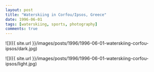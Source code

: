 ```yaml
---
layout: post
title: "Waterskiing in Corfou/Ipsos, Greece"
date: 1996-06-01
tags: [waterskiing, sports, photography]
comments: true
---
```

![]({{ site.url }}/images/posts/1996/1996-06-01-waterskiing-corfou-ipsos/dark.jpg)

![]({{ site.url }}/images/posts/1996/1996-06-01-waterskiing-corfou-ipsos/light.jpg)

